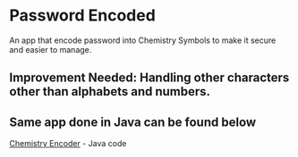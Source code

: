 # Password Encoded

An app that encode password into Chemistry Symbols to make it secure and easier to manage.

## Improvement Needed: Handling other characters other than alphabets and numbers.

## Same app done in Java can be found below

[Chemistry Encoder](https://github.com/iharnoor/ChemistryEncoder) - Java code

